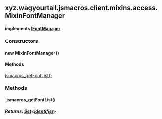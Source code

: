 

xyz.wagyourtail.jsmacros.client.mixins.access.MixinFontManager
--------------------------------------------------------------

#### implements [IFontManager](1.9.2/xyz/wagyourtail/jsmacros/client/access/IFontManager.html)

### Constructors

#### new MixinFontManager ()




#### Methods

[jsmacros\_getFontList()](#jsmacros_getFontList-)



### Methods

#### .jsmacros\_getFontList()


##### Returns: [Set](https://docs.oracle.com/javase/8/docs/api/index.html?java/util/Set.html)<[Identifier](https://wagyourtail.xyz/Projects/MinecraftMappingViewer/App?mapping=INTERMEDIARY,YARN&version=1.20.5&search=net/minecraft/util/Identifier)>




